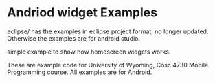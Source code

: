 Andriod widget Examples
===========

eclipse/ has the examples in eclipse project format, no longer updated.  Otherwise the examples are for android studio.

simple example to show how homescreen widgets works.


These are example code for University of Wyoming, Cosc 4730 Mobile Programming course.
All examples are for Android.
